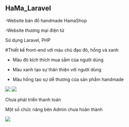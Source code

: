 ## HaMa_Laravel
-Website bán đồ handmade HamaShop

-Website thương mại điện tử

Sử dụng Laravel, PHP

#Thiết kế front-end với màu chủ đạo đỏ, hồng và xanh

- Màu đỏ kích thích mua sắm của người dùng

- Màu xanh tạo sự thân thiện với người dùng

- Màu hồng tạo sự dễ thương của sản phẩm handmade
<img src="https://lh3.googleusercontent.com/fife/ABSRlIptCrTpKdTfiDLVaRDcd1LwF4CMaBmnbmlMJlLK36YUtLbHpuWzw400Ukno9QaTeB4uM-HH69xjqnY9tGnnaE6NGQYa04PaKFd6q6Km4Lc0a3XD1xSP7qCPE6jKGJRwv372nNzhc2ZMpiAVnORQEAiflEMsXjxfBaE7rtWNUpg2mGs4-KWXcfuckfAi6AXt9QkSF4RZdmziOIQmHd1bYQf4xxkIupFbg4sbu7AcHmUY1QEpb_VCrFmhZWWw4mp-fPibZAnes4JQQrRgrzzv6muS9qNrQlo7PqjQSibtFDCxQ8-wCfgePAuGTIAeHId_4JdHeAQiGygA7504DFPiIaEQ7jqP7d5yJE96TUnnwun2lLkUmCLucvwZ_nsbWXJ7dKygs8DVYHtuRIX8colWLJAREfwsT8dZdwu-jhKPJSFI2bx2lgofbg2mv_ioQldfGMOdjx2VSy_9zX4yC8ivDTsN9YB6AQijMrICn3JPIerqtBLI-5F5q8Vr1gJoVLDB5eW4I-pfggqhevwfSGGRDPzqevij-GoKuMJvNTHc5JkW3iNka2rC6nlM4S-Ahsp4rc6YeTFroPfvfDHmVsPCnjAfgapm7eBoc3t4W5VhRdPF0ZSk_PLecSX1JIbP5ElDPWQ34fWRZYHlf5-Qf-69UGz436NcCQGPWk3WnTgtNRIHmXJqMTVlHY8Fsxd0RalZHOw6L2vpD25x4J9Gu_MvEeZrA_JPKkJ-gRw=w1600-h757-ft">
<img src="https://lh3.googleusercontent.com/fife/ABSRlIrvSww_VzQIK1KVbDAQ3hMPzi7oH18xEi61mWdQOKyknNxcb7V_8iy6cOQOnaD0Qj1Z1f3dng9reYA2YkKhTwbKvP7paRt4b8mIusGtBW81CuVCMgVgpc128efC1-db1Xwt4DpKClMkSilDTkGajYjuHpHsDyXScpl4FW41Mjpg1L2qyxAgFelqMI1U6FCLSYz6JHMvSE5gAuvqtcvTnX0Bwxz-XkQ5zLfg-UASTyRslALuGbrA50-oZbQ1K6cs4BNzmLXVvAacWQCtcK78wYJWuCwM1HfHDALSn8QJmLGtSmxQLQXjfJ8lEP_RtbXDwkcB-8E_RrnlXfOQurjijLmtzvyjX-ZKGIEWsV-nBFZ3_hs-P1aktyflnIzpvxwtEPPpNfusvH_h-iPzM3FKDFNzfHtVoTTOD2HyaiI4bvbA4VjHaFeoOGw7lDXpgewf2RnGteSL3xdqi3GCeWn-eeMJkLSDfwAYBB_K781Q_tmeNoIDP_DOAdRG5Wk38jsNVfSR-krsaGFYAA3X-moA4A6JQJGg1HGNgYRXPcc-W4PBaiyKQIyj3D_QghNTwk1Kw9vRW9fOLizFQgT4fTnGr6zYxWN8x6r61NtlkC21cN8labt2LQ0OvqZPwjhCY4Ypl-9ZLJGjnaQP4D_gOUBvr7yaSP2EPjmsmUynLT9PMvTT3AADB2ZavAip_2KWYSNfRS-7hHxEyvDv50TU4S1k6W5iGlSSMPpKcRk=w1600-h757-ft">

Chưa phát triển thanh toán

Một số chức năng bên Admin chưa hoàn thành

<img src="https://lh3.googleusercontent.com/fife/ABSRlIreKQI3qMLgGdVmXnk3nCNdh90xIwiugW_dYXHre2bj29IN5xtMAz5XlxDRDvsaClLUJbjNfD49-JSsp13UYjq8Q4AE6GMBBKPLKvJKuaPb7edXXXJlskHx_LH11RhNzEcZdyFi9l9qGLEQBQu9NU2aCv4ea58G9KCYhZHlUnuvw8vyjlsYioG-v0ElETVIzLBrJ4Z9A7zl2_w4ZskHr1eyMdIdFTvbASXnMvHMcgwUd98-s777cmbRjSKkZMMTjIGk_NRqBSQB9-_vP31NqKNp2BTVs_ABPsLcZ7yicn_hG3zl7M3uwfpjkK3e7MeHeTBWD4Oolf11jRKK9ZSaxxh3sHunX7uuVi3fppJMQw2SR6_Y_V5ZLrf6EA3hbTy0a3r4Gls520TCLEgkFWbTQiHtrK5GXtR8cds_DT0lw0Q1t8h7kq_i8NhUwqrrbkQySp-40V-knac4Jn0CqPsd00Q7KsjTsSNOZA2b65uwsHVm_tgTvezlz8B7Vp69goSdjlTjAvOMnqC0tThbPCbr6yDHqRoB3oMfykMJKWzokVsw_au4Fd83f32brXfOZIqWCrT6_DsUwstupsDeeSD_Slv6TgV0aGatOpj3ZYcKZobU-WWzeNwb1og0VarWw1vYnPhl-R95f93g9jpkVYr1LI5n1dvRxGN95huKqfgUtyvlhe4qO7RyP96ZMG0L-cjcRt8J4I52DDFqDhPA5153vrkQL2b4y0ifB54=w1600-h757-ft">
